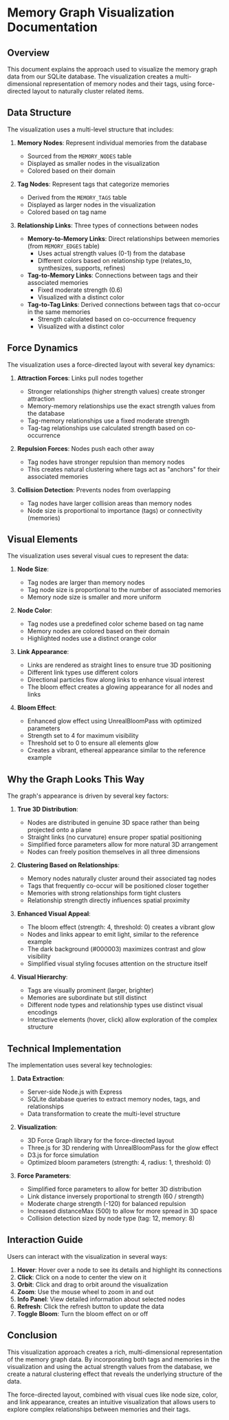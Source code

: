 # Memory Graph Visualization Documentation

## Overview

This document explains the approach used to visualize the memory graph data from our SQLite database. The visualization creates a multi-dimensional representation of memory nodes and their tags, using force-directed layout to naturally cluster related items.

## Data Structure

The visualization uses a multi-level structure that includes:

1. **Memory Nodes**: Represent individual memories from the database
   - Sourced from the `MEMORY_NODES` table
   - Displayed as smaller nodes in the visualization
   - Colored based on their domain

2. **Tag Nodes**: Represent tags that categorize memories
   - Derived from the `MEMORY_TAGS` table
   - Displayed as larger nodes in the visualization
   - Colored based on tag name

3. **Relationship Links**: Three types of connections between nodes
   - **Memory-to-Memory Links**: Direct relationships between memories (from `MEMORY_EDGES` table)
     - Uses actual strength values (0-1) from the database
     - Different colors based on relationship type (relates_to, synthesizes, supports, refines)
   - **Tag-to-Memory Links**: Connections between tags and their associated memories
     - Fixed moderate strength (0.6)
     - Visualized with a distinct color
   - **Tag-to-Tag Links**: Derived connections between tags that co-occur in the same memories
     - Strength calculated based on co-occurrence frequency
     - Visualized with a distinct color

## Force Dynamics

The visualization uses a force-directed layout with several key dynamics:

1. **Attraction Forces**: Links pull nodes together
   - Stronger relationships (higher strength values) create stronger attraction
   - Memory-memory relationships use the exact strength values from the database
   - Tag-memory relationships use a fixed moderate strength
   - Tag-tag relationships use calculated strength based on co-occurrence

2. **Repulsion Forces**: Nodes push each other away
   - Tag nodes have stronger repulsion than memory nodes
   - This creates natural clustering where tags act as "anchors" for their associated memories

3. **Collision Detection**: Prevents nodes from overlapping
   - Tag nodes have larger collision areas than memory nodes
   - Node size is proportional to importance (tags) or connectivity (memories)

## Visual Elements

The visualization uses several visual cues to represent the data:

1. **Node Size**: 
   - Tag nodes are larger than memory nodes
   - Tag node size is proportional to the number of associated memories
   - Memory node size is smaller and more uniform

2. **Node Color**:
   - Tag nodes use a predefined color scheme based on tag name
   - Memory nodes are colored based on their domain
   - Highlighted nodes use a distinct orange color

3. **Link Appearance**:
   - Links are rendered as straight lines to ensure true 3D positioning
   - Different link types use different colors
   - Directional particles flow along links to enhance visual interest
   - The bloom effect creates a glowing appearance for all nodes and links

4. **Bloom Effect**:
   - Enhanced glow effect using UnrealBloomPass with optimized parameters
   - Strength set to 4 for maximum visibility
   - Threshold set to 0 to ensure all elements glow
   - Creates a vibrant, ethereal appearance similar to the reference example

## Why the Graph Looks This Way

The graph's appearance is driven by several key factors:

1. **True 3D Distribution**: 
   - Nodes are distributed in genuine 3D space rather than being projected onto a plane
   - Straight links (no curvature) ensure proper spatial positioning
   - Simplified force parameters allow for more natural 3D arrangement
   - Nodes can freely position themselves in all three dimensions

2. **Clustering Based on Relationships**: 
   - Memory nodes naturally cluster around their associated tag nodes
   - Tags that frequently co-occur will be positioned closer together
   - Memories with strong relationships form tight clusters
   - Relationship strength directly influences spatial proximity

3. **Enhanced Visual Appeal**:
   - The bloom effect (strength: 4, threshold: 0) creates a vibrant glow
   - Nodes and links appear to emit light, similar to the reference example
   - The dark background (#000003) maximizes contrast and glow visibility
   - Simplified visual styling focuses attention on the structure itself

4. **Visual Hierarchy**:
   - Tags are visually prominent (larger, brighter)
   - Memories are subordinate but still distinct
   - Different node types and relationship types use distinct visual encodings
   - Interactive elements (hover, click) allow exploration of the complex structure

## Technical Implementation

The implementation uses several key technologies:

1. **Data Extraction**:
   - Server-side Node.js with Express
   - SQLite database queries to extract memory nodes, tags, and relationships
   - Data transformation to create the multi-level structure

2. **Visualization**:
   - 3D Force Graph library for the force-directed layout
   - Three.js for 3D rendering with UnrealBloomPass for the glow effect
   - D3.js for force simulation
   - Optimized bloom parameters (strength: 4, radius: 1, threshold: 0)

3. **Force Parameters**:
   - Simplified force parameters to allow for better 3D distribution
   - Link distance inversely proportional to strength (60 / strength)
   - Moderate charge strength (-120) for balanced repulsion
   - Increased distanceMax (500) to allow for more spread in 3D space
   - Collision detection sized by node type (tag: 12, memory: 8)

## Interaction Guide

Users can interact with the visualization in several ways:

1. **Hover**: Hover over a node to see its details and highlight its connections
2. **Click**: Click on a node to center the view on it
3. **Orbit**: Click and drag to orbit around the visualization
4. **Zoom**: Use the mouse wheel to zoom in and out
5. **Info Panel**: View detailed information about selected nodes
6. **Refresh**: Click the refresh button to update the data
7. **Toggle Bloom**: Turn the bloom effect on or off

## Conclusion

This visualization approach creates a rich, multi-dimensional representation of the memory graph data. By incorporating both tags and memories in the visualization and using the actual strength values from the database, we create a natural clustering effect that reveals the underlying structure of the data.

The force-directed layout, combined with visual cues like node size, color, and link appearance, creates an intuitive visualization that allows users to explore complex relationships between memories and their tags.
